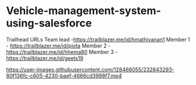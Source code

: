 # Vehicle-management-system-using-salesforce
Trailhead URLs
Team lead -https://trailblazer.me/id/hmathivanan1
Member 1 - https://trailblazer.me/id/pjota
Member 2 - https://trailblazer.me/id/hhema80
Member 3 - https://trailblazer.me/id/geets19


https://user-images.githubusercontent.com/128466055/232843293-80f136fc-c605-4230-baef-4666cd3998f7.mp4

